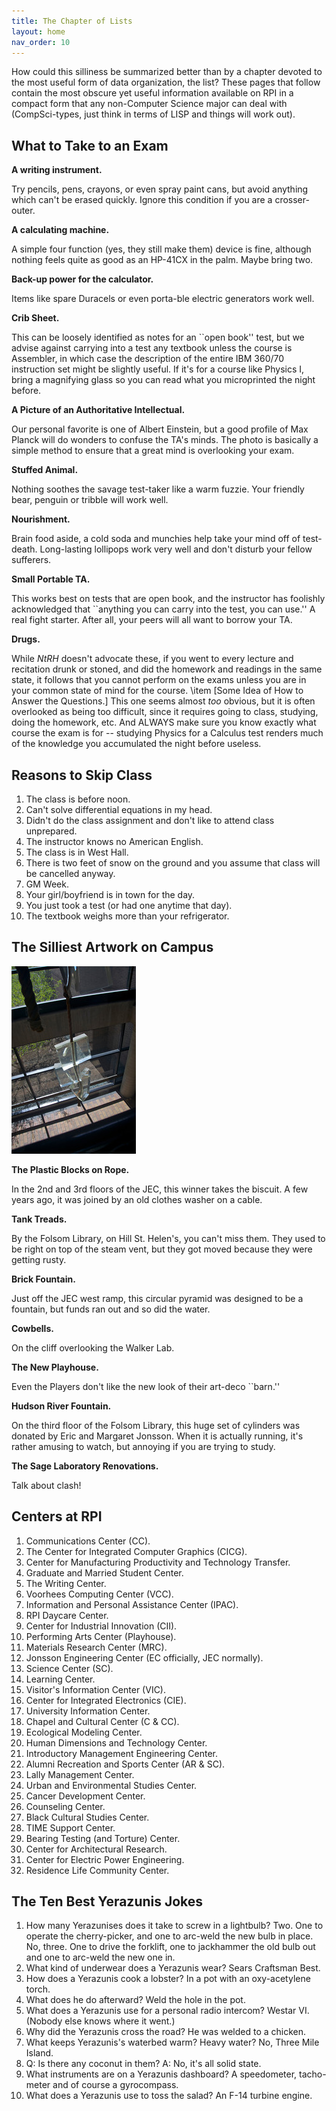 ```yaml
---
title: The Chapter of Lists
layout: home
nav_order: 10
---
```


How could this silliness be summarized better than by a chapter devoted to the most useful form of data organization, the list? These pages that follow contain the most obscure yet useful information available on RPI in a compact form that any non-Computer Science major can deal with (CompSci-types, just think in terms of LISP and things will work out).

## What to Take to an Exam

**A writing instrument.**

Try pencils, pens, crayons, or even spray paint cans, but avoid anything which can't be erased quickly. Ignore this condition if you are a crosser-outer.

**A calculating machine.**

A simple four function (yes, they still make them) device is fine, although nothing feels quite as good as an HP-41CX in the palm. Maybe bring two.

**Back-up power for the calculator.**

Items like spare Duracels or even porta-ble electric generators work well.

**Crib Sheet.**

This can be loosely identified as notes for an \`\`open book'' test, but we advise against carrying into a test any textbook unless the course is Assembler, in which case the description of the entire IBM 360/70 instruction set might be slightly useful. If it's for a course like Physics I, bring a magnifying glass so you can read what you microprinted the night before.

**A Picture of an Authoritative Intellectual.**

Our personal favorite is one of Albert Einstein, but a good profile of Max Planck will do wonders to confuse the TA's minds. The photo is basically a simple method to ensure that a great mind is overlooking your exam.

**Stuffed Animal.**

Nothing soothes the savage test-taker like a warm fuzzie. Your friendly bear, penguin or tribble will work well.

**Nourishment.**

Brain food aside, a cold soda and munchies help take your mind off of test-death. Long-lasting lollipops work very well and don't disturb your fellow sufferers.

**Small Portable TA.**

This works best on tests that are open book, and the instructor has foolishly acknowledged that \`\`anything you can carry into the test, you can use.'' A real fight starter. After all, your peers will all want to borrow your TA.

**Drugs.**

While _NtRH_ doesn't advocate these, if you went to every lecture and recitation drunk or stoned, and did the homework and readings in the same state, it follows that you cannot perform on the exams unless you are in your common state of mind for the course. \\item \[Some Idea of How to Answer the Questions.\] This one seems almost _too_ obvious, but it is often overlooked as being too difficult, since it requires going to class, studying, doing the homework, etc. And ALWAYS make sure you know exactly what course the exam is for -- studying Physics for a Calculus test renders much of the knowledge you accumulated the night before useless.

## Reasons to Skip Class

1. The class is before noon.
2. Can't solve differential equations in my head.
3. Didn't do the class assignment and don't like to attend class unprepared.
4. The instructor knows no American English.
5. The class is in West Hall.
6. There is two feet of snow on the ground and you assume that class will be cancelled anyway.
7. GM Week.
8. Your girl/boyfriend is in town for the day.
9. You just took a test (or had one anytime that day).
10. The textbook weighs more than your refrigerator.

## The Silliest Artwork on Campus

![Plastic Blocks on Rope](images/10-plastic_blocks.jpg)

**The Plastic Blocks on Rope.**

In the 2nd and 3rd floors of the JEC, this winner takes the biscuit. A few years ago, it was joined by an old clothes washer on a cable.

**Tank Treads.**

By the Folsom Library, on Hill St. Helen's, you can't miss them. They used to be right on top of the steam vent, but they got moved because they were getting rusty.

**Brick Fountain.**

Just off the JEC west ramp, this circular pyramid was designed to be a fountain, but funds ran out and so did the water.

**Cowbells.**

On the cliff overlooking the Walker Lab.

**The New Playhouse.**

Even the Players don't like the new look of their art-deco \`\`barn.''

**Hudson River Fountain.**

On the third floor of the Folsom Library, this huge set of cylinders was donated by Eric and Margaret Jonsson. When it is actually running, it's rather amusing to watch, but annoying if you are trying to study.

**The Sage Laboratory Renovations.**

Talk about clash!

## Centers at RPI

1. Communications Center (CC).
2. The Center for Integrated Computer Graphics (CICG).
3. Center for Manufacturing Productivity and Technology Transfer.
4. Graduate and Married Student Center.
5. The Writing Center.
6. Voorhees Computing Center (VCC).
7. Information and Personal Assistance Center (IPAC).
8. RPI Daycare Center.
9. Center for Industrial Innovation (CII).
10. Performing Arts Center (Playhouse).
11. Materials Research Center (MRC).
12. Jonsson Engineering Center (EC officially, JEC normally).
13. Science Center (SC).
14. Learning Center.
15. Visitor's Information Center (VIC).
16. Center for Integrated Electronics (CIE).
17. University Information Center.
18. Chapel and Cultural Center (C & CC).
19. Ecological Modeling Center.
20. Human Dimensions and Technology Center.
21. Introductory Management Engineering Center.
22. Alumni Recreation and Sports Center (AR & SC).
23. Lally Management Center.
24. Urban and Environmental Studies Center.
25. Cancer Development Center.
26. Counseling Center.
27. Black Cultural Studies Center.
28. TIME Support Center.
29. Bearing Testing (and Torture) Center.
30. Center for Architectural Research.
31. Center for Electric Power Engineering.
32. Residence Life Community Center.

## The Ten Best Yerazunis Jokes

1. How many Yerazunises does it take to screw in a lightbulb? Two. One to operate the cherry-picker, and one to arc-weld the new bulb in place. No, three. One to drive the forklift, one to jackhammer the old bulb out and one to arc-weld the new one in.
2. What kind of underwear does a Yerazunis wear? Sears Craftsman Best.
3. How does a Yerazunis cook a lobster? In a pot with an oxy-acetylene torch.
4. What does he do afterward? Weld the hole in the pot.
5. What does a Yerazunis use for a personal radio intercom? Westar VI. (Nobody else knows where it went.)
6. Why did the Yerazunis cross the road? He was welded to a chicken.
7. What keeps Yerazunis's waterbed warm? Heavy water? No, Three Mile Island.
8. Q: Is there any coconut in them? A: No, it's all solid state.
9. What instruments are on a Yerazunis dashboard? A speedometer, tacho-meter and of course a gyrocompass.
10. What does a Yerazunis use to toss the salad? An F-14 turbine engine.
